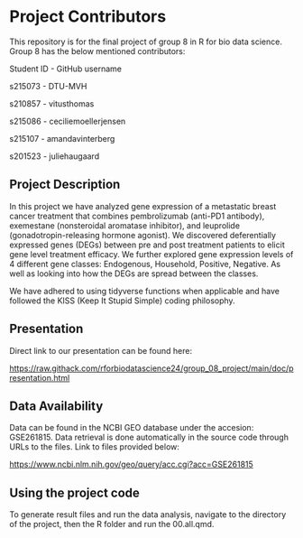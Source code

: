 # Project Contributors

This repository is for the final project of group 8 in R for bio data science. Group 8 has the below mentioned contributors:

Student ID - GitHub username

s215073 - DTU-MVH

s210857 - vitusthomas

s215086 - ceciliemoellerjensen

s215107 - amandavinterberg

s201523 - juliehaugaard

## Project Description

In this project we have analyzed gene expression of a metastatic breast cancer treatment that combines pembrolizumab (anti-PD1 antibody), exemestane (nonsteroidal aromatase inhibitor), and leuprolide (gonadotropin-releasing hormone agonist). We discovered deferentially expressed genes (DEGs) between pre and post treatment patients to elicit gene level treatment efficacy. We further explored gene expression levels of 4 different gene classes: Endogenous, Household, Positive, Negative. As well as looking into how the DEGs are spread between the classes.

We have adhered to using tidyverse functions when applicable and have followed the KISS (Keep It Stupid Simple) coding philosophy.

## Presentation

Direct link to our presentation can be found here:

<https://raw.githack.com/rforbiodatascience24/group_08_project/main/doc/presentation.html>

## Data Availability

Data can be found in the NCBI GEO database under the accesion: GSE261815. Data retrieval is done automatically in the source code through URLs to the files. Link to files provided below:

<https://www.ncbi.nlm.nih.gov/geo/query/acc.cgi?acc=GSE261815>

## Using the project code

To generate result files and run the data analysis, navigate to the directory of the project, then the R folder and run the 00.all.qmd.
